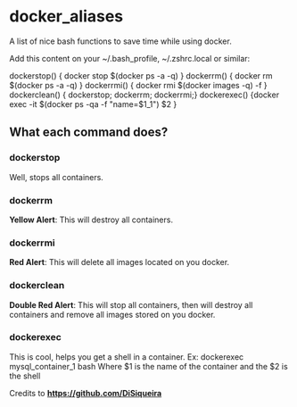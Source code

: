 # docker_aliases
A list of nice bash functions to save time while using docker.

Add this content on your ~/.bash_profile, ~/.zshrc.local or similar:

dockerstop() { docker stop $(docker ps -a -q) }
dockerrm() { docker rm $(docker ps -a -q) }
dockerrmi() { docker rmi $(docker images -q) -f }
dockerclean() { dockerstop; dockerrm; dockerrmi;}
dockerexec() {docker exec -it $(docker ps -qa -f "name=$1_1") $2 }

## What each command does?

### dockerstop
Well, stops all containers.

### dockerrm
**Yellow Alert**: This will destroy all containers.

### dockerrmi
**Red Alert**: This will delete all images located on you docker.

### dockerclean
**Double Red Alert**: This will stop all containers, then will destroy all containers and remove all images stored on you docker.

### dockerexec <name of container> <shell>
This is cool, helps you get a shell in a container.
Ex: dockerexec mysql_container_1 bash
Where $1 is the name of the container and the $2 is the shell

Credits to **https://github.com/DiSiqueira**

